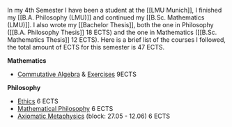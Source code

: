 In my 4th Semester I have been a student at the [[LMU Munich]], I finished my [[B.A. Philosophy (LMU)]] and continued my [[B.Sc. Mathematics (LMU)]]. I also wrote my [[Bachelor Thesis]], both the one in Philosophy ([[B.A. Philosophy Thesis]] 18 ECTS) and the one in Mathematics ([[B.Sc. Mathematics Thesis]] 12 ECTS). Here is a brief list of the courses I followed, the total amount of ECTS for this semester is 47 ECTS.

**Mathematics**
- [Commutative Algebra](https://lsf.verwaltung.uni-muenchen.de/qisserver/rds?state=verpublish&status=init&vmfile=no&publishid=1027612&moduleCall=webInfo&publishConfFile=webInfo&publishSubDir=veranstaltung) & [Exercises](https://lsf.verwaltung.uni-muenchen.de/qisserver/rds?state=verpublish&status=init&vmfile=no&publishid=1025088&moduleCall=webInfo&publishConfFile=webInfo&publishSubDir=veranstaltung) 9ECTS

**Philosophy**
- [Ethics](https://lsf.verwaltung.uni-muenchen.de/qisserver/rds?state=verpublish&status=init&vmfile=no&publishid=1027573&moduleCall=webInfo&publishConfFile=webInfo&publishSubDir=veranstaltung) 6 ECTS
- [Mathematical Philosophy](https://lsf.verwaltung.uni-muenchen.de/qisserver/rds?state=verpublish&status=init&vmfile=no&publishid=1027675&moduleCall=webInfo&publishConfFile=webInfo&publishSubDir=veranstaltung) 6 ECTS
- [Axiomatic Metaphysics](https://lsf.verwaltung.uni-muenchen.de/qisserver/rds?state=verpublish&status=init&vmfile=no&publishid=1027676&moduleCall=webInfo&publishConfFile=webInfo&publishSubDir=veranstaltung) (block: 27.05 - 12.06) 6 ECTS
